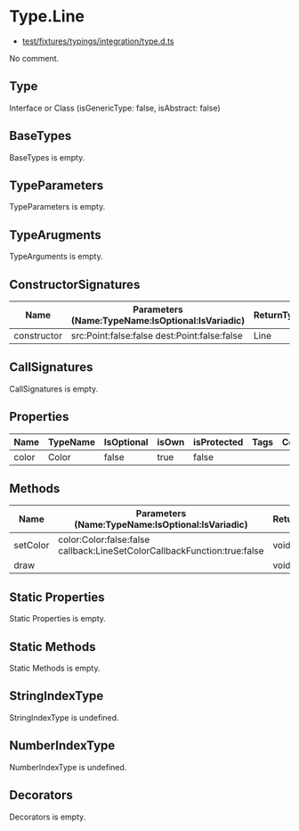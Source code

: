# Type.Line

* [test/fixtures/typings/integration/type.d.ts](/test/fixtures/typings/integration/type.d.ts#L55)

No comment.

## Type

Interface or Class (isGenericType: false, isAbstract: false)

## BaseTypes

BaseTypes is empty.

## TypeParameters

TypeParameters is empty.

## TypeArugments

TypeArguments is empty.

## ConstructorSignatures

Name|Parameters (Name:TypeName:IsOptional:IsVariadic)|ReturnTypeName|Comment
---|---|---|---
constructor|src:Point:false:false dest:Point:false:false |Line|

## CallSignatures

CallSignatures is empty.

## Properties

Name|TypeName|IsOptional|isOwn|isProtected|Tags|Comment
---|---|---|---|---|---|---
color|Color|false|true|false||

## Methods

Name|Parameters (Name:TypeName:IsOptional:IsVariadic)|ReturnTypeName|IsOptional|isOwn|isProtected|isAbstract|Comment
---|---|---|---|---|---|---|---
setColor|color:Color:false:false callback:LineSetColorCallbackFunction:true:false |void|false|true|false|false| 
draw||void|false|true|true|false| 

## Static Properties

Static Properties is empty.

## Static Methods

Static Methods is empty.

## StringIndexType

StringIndexType is undefined.

## NumberIndexType

NumberIndexType is undefined.

## Decorators

Decorators is empty.
